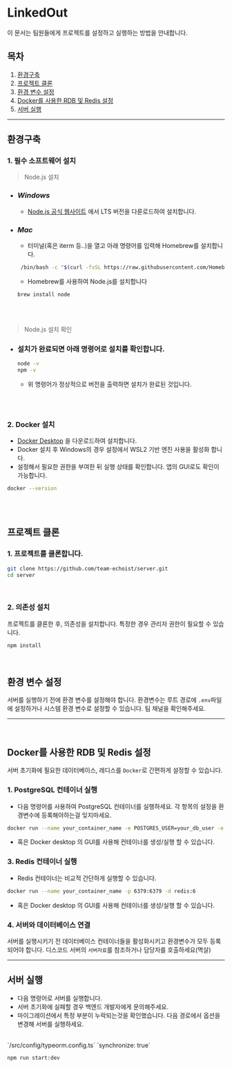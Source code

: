  # LinkedOut
이 문서는 팀원들에게 프로젝트를 설정하고 실행하는 방법을 안내합니다.

## 목차
1. [환경구축](#환경구축)
2. [프로젝트 클론](#프로젝트-클론)
3. [환경 변수 설정](#환경-변수-설정)
4. [Docker를 사용한 RDB 및 Redis 설정](#docker를-사용한-RDB-및-redis-설정)
5. [서버 실행](#서버-실행)

***

## 환경구축
### 1. 필수 소프트웨어 설치
> Node.js 설치

- ### _Windows_
    - [Node.js 공식 웹사이트](https://nodejs.org/en) 에서 LTS 버전을 다룬로드하여 설치합니다.


- ### _Mac_
    - 터미널(혹은 iterm 등..)을 열고 아래 명령어를 입력해 Homebrew를 설치합니다.
  ```bash
   /bin/bash -c "$(curl -fsSL https://raw.githubusercontent.com/Homebrew/install/HEAD/install.sh)"
  ```
    - Homebrew를 사용하여 Node.js를 설치합니다
  ```bash
  brew install node 
  ```
<br> 
<br> 

> Node.js 설치 확인

- ### 설치가 완료되면 아래 명령어로 설치를 확인합니다.
  ```bash
  node -v
  npm -v
  ```
   - 위 명령어가 정상적으로 버전을 출력하면 설치가 완료된 것입니다.

<br> 
<br> 

### 2. Docker 설치
- [Docker Desktop](https://www.docker.com/products/docker-desktop/) 을 다운로드하여 설치합니다.
- Docker 설치 후 Windows의 경우 설정에서 WSL2 기반 엔진 사용을 활성화 합니다.
- 설정해서 필요한 권한을 부여한 뒤 실행 상태를 확인합니다. 앱의 GUI로도 확인이 가능합니다.
```bash
docker --version 
```
<br>
<br>

## 프로젝트 클론
### 1. 프로젝트를 클론합니다.

```bash
git clone https://github.com/team-echoist/server.git
cd server
```

<br>

### 2. 의존성 설치

프로젝트를 클론한 후, 의존성을 설치합니다. 특정한 경우 관리자 권한이 필요할 수 있습니다.
```bash
npm install
```

<br>

## 환경 변수 설정
서버를 실행하기 전에 환경 변수를 설정해야 합니다. 환경변수는 루트 경로에 `.env`파일에 설정하거나 시스템 환경 변수로 설정할 수 있습니다.
팀 채널을 확인해주세요.

***
<br>

## Docker를 사용한 RDB 및 Redis 설정
서버 초기화에 필요한 데이터베이스, 레디스를 `Docker`로 간편하게 설정할 수 있습니다.

### 1. PostgreSQL 컨테이너 실행
- 다음 명령어를 사용하여 PostgreSQL 컨테이너를 실행하세요. 각 항목의 설정을 환경변수에 등록해야하는걸 잊지마세요.
```bash
docker run --name your_container_name -e POSTGRES_USER=your_db_user -e POSTGRES_PASSWORD=your_db_password -e POSTGRES_DB=your_db_name -p 5432:5432 -d postgres:13
```
- 혹은 Docker desktop 의 GUI를 사용해 컨테이너를 생성/실행 할 수 있습니다. 

### 3. Redis 컨테이너 실행
- Redis 컨테이너는 비교적 간단하게 실행할 수 있습니다.
```bash
docker run --name your_container_name -p 6379:6379 -d redis:6
```
- 혹은 Docker desktop 의 GUI를 사용해 컨테이너를 생성/실행 할 수 있습니다. 

### 4. 서버와 데이터베이스 연결
서버를 실행시키기 전 데이터베이스 컨테이너들을 활성화시키고 환경변수가 모두 등록되어야 합니다.
디스코드 서버의 `서버자료`를 참조하거나 담당자를 호출하세요(멱살)

***

## 서버 실행
- 다음 명령어로 서버를 실행합니다.
- 서버 초기화에 실패할 경우 백엔드 개발자에게 문의해주세요.
- 마이그레이션에서 특정 부분이 누락되는것을 확인했습니다. 다음 경로에서 옵션을 변경해 서버를 실행하세요.
<br>
`/src/config/typeorm.config.ts`
`synchronize: true`

```bash
npm run start:dev
```